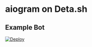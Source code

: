 # aiogram on Deta.sh



## Example Bot

[![Deploy](https://button.deta.dev/1/svg)](https://go.deta.dev/deploy?https://github.com/aiogram/deta)